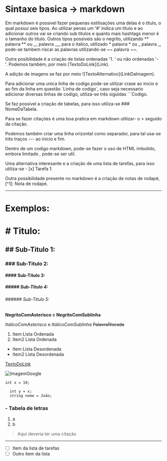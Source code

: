 # Sintaxe basica -> markdown

Em markdown é possivel fazer pequenas estilisações uma delas é o titulo, o qual possui seis tipos. Ao utilizar penas um '#' indica um titulo e ao adicionar outros vai se criando sub titulos e quanto mais hashtags menor é o tamanho do titulo. Outros tipos possiveis são o negrito, utilizando \** palavra ** ou \__ palavra __, para o italico, utilizado \* palavra * ou \_ palavra _, pode-se tambem riscar as palavras utilizando-se \~~ palavra ~~.

Outra posibilidade é a criação de listas ordenadas '1. ' ou não ordenadas '- '. Podemos também, por meio \[TextoDoLink](Link).

A adição de imagens se faz por meio \!\[TextoAlternativo](LinkDaImagem).

Para adicionar uma unica linha de codigo pode-se utilizar crase ao inicio e ao fim da linha em questão \`Linha de codigo`, caso seja necessario adicionar diversas linhas de codigo, utiliza-se três siguidas \```Codigo.

Se faz possivel a criação de tabelas, para isso utiliza-se \### NomeDaTabela.

Para se fazer citações é uma boa pratica em markdown utilizar- o > seguido da citação.

Podemos também criar uma linha orizontal como separador, para tal usa-se três traços \--- ao inicio e fim.

Dentro de um codigo markdown, pode-se fazer o uso de HTML imbutido, embora limitado , pode-se ser util.

Uma alternativa interesante e a criação de uma lista de tarefas, para isso utiliza-se \- [x] Tarefa 1.

Outra possibilidade presente no markdown é a criação de notas de rodapé, \[^1]: Nota de rodapé.

---
# Exemplos:


# \# Titulo:
## \## Sub-Titulo 1:
### \### Sub-Titulo 2:
#### \#### Sub-Titulo 3:
##### \##### Sub-Titulo 4:
###### \###### Sub-Titulo 5:


**NegritoComAsterisco** e __NegritoComSublinha__

*ItalicoComAsterisco* e _ItalicoComSublinha_
~~PalavraRiscada~~


1. Item Lista Ordenada
2. Item2 Lista Ordenada

- Item Lista Desordenada
- Item2 Lista Desordenada

[TextoDoLink](https://github.com/JoaoASouzaN)

![ImagemGoogle](https://www.google.com/images/branding/googlelogo/2x/googlelogo_light_color_92x30dp.png)
[^1]: Essa é uma nota de rodapé

`int x = 10;`

```
  int y = x;
  string nome = João;
```

### - Tabela de letras
1. a
2. b

> Aqui deveria ter uma citação

---

- [ ] Item da lista de tarefas
- [ ] Outro item da lista
